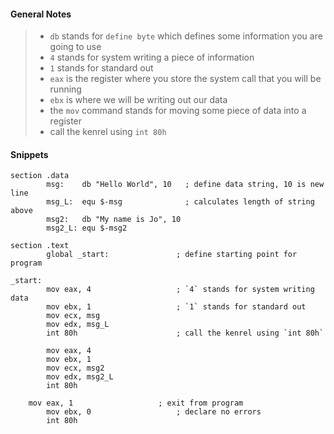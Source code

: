 #### General Notes
>  * `db` stands for `define byte` which defines some information you are going to use
>  * `4` stands for system writing a piece of information
>  * `1` stands for standard out
>  * `eax` is the register where you store the system call that you will be running
>  * `ebx` is where we will be writing out our data
>  * the `mov` command stands for moving some piece of data into a register
>  * call the kenrel using `int 80h`

#### Snippets
```assembly
section .data
        msg:    db "Hello World", 10   ; define data string, 10 is new line
        msg_L:  equ $-msg              ; calculates length of string above
        msg2:   db "My name is Jo", 10
        msg2_L: equ $-msg2

section .text
        global _start:               ; define starting point for program

_start:
        mov eax, 4                   ; `4` stands for system writing data
        mov ebx, 1                   ; `1` stands for standard out
        mov ecx, msg
        mov edx, msg_L
        int 80h                      ; call the kenrel using `int 80h`

        mov eax, 4
        mov ebx, 1
        mov ecx, msg2
        mov edx, msg2_L
        int 80h

	mov eax, 1                   ; exit from program
        mov ebx, 0                   ; declare no errors
        int 80h
```
